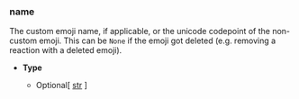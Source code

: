 ### name [](https://discordpy.readthedocs.io/en/stable/api.html#discord.PartialEmoji.name)

The custom emoji name, if applicable, or the unicode codepoint of the non-custom emoji. This can be `None` if the emoji got deleted (e.g. removing a reaction with a deleted emoji).

- **Type**

	- Optional[ [str](https://docs.python.org/3/library/stdtypes.html#str) ]